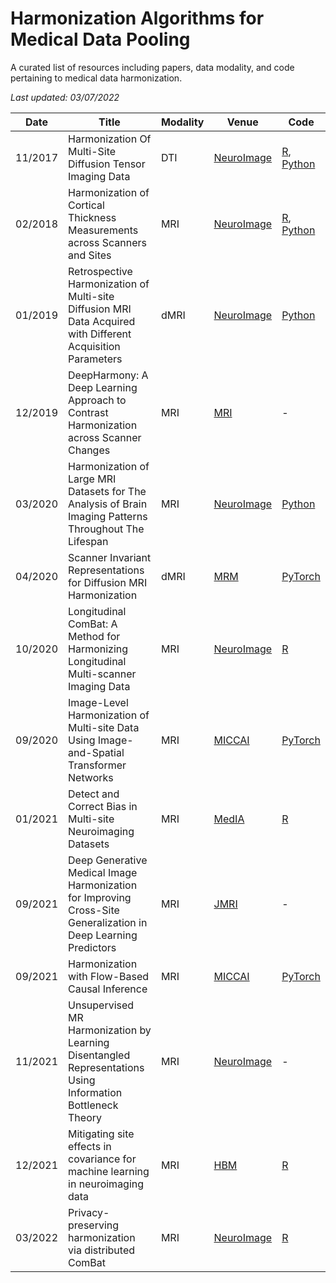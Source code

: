 # Harmonization Algorithms for Medical Data Pooling
A curated list of resources including papers, data modality, and code pertaining to medical data harmonization.


*Last updated: 03/07/2022*

|Date|Title|Modality|Venue|Code|
|---|---|---|---|---|
|11/2017|Harmonization Of Multi-Site Diffusion Tensor Imaging Data| DTI |[NeuroImage](https://doi.org/10.1016/j.neuroimage.2017.08.047)| [R](https://github.com/Jfortin1/ComBatHarmonization), [Python](https://github.com/Jfortin1/neuroCombat) |
|02/2018|Harmonization of Cortical Thickness Measurements across Scanners and Sites| MRI |[NeuroImage](https://doi.org/10.1016/j.neuroimage.2017.11.024)| [R](https://github.com/Jfortin1/ComBatHarmonization), [Python](https://github.com/Jfortin1/neuroCombat) |
|01/2019|Retrospective Harmonization of Multi-site Diffusion MRI Data Acquired with Different Acquisition Parameters| dMRI |[NeuroImage](https://doi.org/10.1016/j.neuroimage.2018.08.073)| [Python](https://github.com/pnlbwh/dMRIharmonization) |
|12/2019|DeepHarmony: A Deep Learning Approach to Contrast Harmonization across Scanner Changes | MRI |[MRI](https://doi.org/10.1016/j.mri.2019.05.041)| - |
|03/2020|Harmonization of Large MRI Datasets for The Analysis of Brain Imaging Patterns Throughout The Lifespan | MRI |[NeuroImage](https://doi.org/10.1016/j.neuroimage.2019.116450)| [Python](https://github.com/rpomponio/neuroHarmonize) |
|04/2020|Scanner Invariant Representations for Diffusion MRI Harmonization| dMRI |[MRM](https://doi.org/10.1002/mrm.28243)| [PyTorch](https://github.com/dcmoyer/scanner-inv-pytorch) |
|10/2020|Longitudinal ComBat: A Method for Harmonizing Longitudinal Multi-scanner Imaging Data | MRI |[NeuroImage](https://doi.org/10.1016/j.neuroimage.2020.117129)| [R](https://github.com/jcbeer/longCombat)|
|09/2020|Image-Level Harmonization of Multi-site Data Using Image-and-Spatial Transformer Networks | MRI |[MICCAI](https://doi.org/10.1007/978-3-030-59728-3_69)| [PyTorch](https://github.com/mlnotebook/domain_adapation_istn) |
|01/2021|Detect and Correct Bias in Multi-site Neuroimaging Datasets | MRI |[MedIA](https://doi.org/10.1016/j.media.2020.101879)| [R](https://github.com/ai-med/Dataset-Bias)|
|09/2021|Deep Generative Medical Image Harmonization for Improving Cross-Site Generalization in Deep Learning Predictors | MRI |[JMRI](https://doi.org/10.1002/jmri.27908)| -|
|09/2021|Harmonization with Flow-Based Causal Inference | MRI |[MICCAI](https://doi.org/10.1007/978-3-030-87199-4_17)| [PyTorch](https://github.com/rongguangw/flow-scm) |
|11/2021|Unsupervised MR Harmonization by Learning Disentangled Representations Using Information Bottleneck Theory | MRI |[NeuroImage](https://doi.org/10.1016/j.neuroimage.2021.118569)| - |
|12/2021|Mitigating site effects in covariance for machine learning in neuroimaging data | MRI |[HBM](https://doi.org/10.1002/hbm.25688)| [R](https://github.com/andy1764/CovBat_Harmonization) |
|03/2022|Privacy-preserving harmonization via distributed ComBat | MRI |[NeuroImage](https://doi.org/10.1016/j.neuroimage.2021.118822)| [R](https://github.com/andy1764/Distributed-ComBat)|
